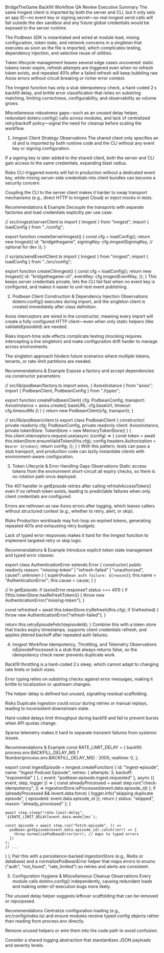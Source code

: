 BridgeTheGame Backfill Workflow QA Review
Executive Summary
The same Inngest client is imported by both the server and CLI, but it only sets an app ID—no event key or signing secret—so real inngest.send calls will fail outside the dev sandbox and any future global credentials would be exposed to the server runtime.

The Podbean SDK is instantiated and wired at module load, mixing configuration, token state, and network concerns in a singleton that executes as soon as the file is imported, which complicates testing, dependency injection, and selective reuse of utilities.

Token lifecycle management leaves several edge cases uncovered: static tokens never expire, refresh attempts are triggered even when no refresh token exists, and repeated 401s after a failed refresh will keep bubbling raw Axios errors without circuit breaking or richer error context.

The Inngest function has only a stub idempotency check, a hard-coded 2 s backfill delay, and brittle error classification that relies on substring matching, limiting correctness, configurability, and observability as volume grows.

Miscellaneous robustness gaps—such as an unused delay helper, redundant dotenv.config() calls across modules, and lack of centralized retry/backoff policy—signal the need for cleanup before scaling the workflow.

1. Inngest Client Strategy
Observations
The shared client only specifies an id and is imported by both runtime code and the CLI without any event key or signing configuration.

If a signing key is later added to the shared client, both the server and CLI gain access to the same credentials, expanding blast radius.

Risks
CLI-triggered events will fail in production without a dedicated event key, while mixing server-side credentials into client bundles can become a security concern.

Coupling the CLI to the server client makes it harder to swap transport mechanisms (e.g., direct HTTP to Inngest Cloud) or inject mocks in tests.

Recommendations & Example
Decouple the transports with separate factories and load credentials explicitly per use case:

// src/inngest/serverClient.ts
import { Inngest } from "inngest";
import { loadConfig } from "../config";

export function createServerInngest() {
  const cfg = loadConfig();
  return new Inngest({
    id: "bridgethegame",
    signingKey: cfg.inngestSigningKey, // optional for dev
  });
}

// scripts/sendEventClient.ts
import { Inngest } from "inngest";
import { loadConfig } from "../src/config";

export function createCliInngest() {
  const cfg = loadConfig();
  return new Inngest({
    id: "bridgethegame-cli",
    eventKey: cfg.inngestEventKey,
  });
}
This keeps server credentials private, lets the CLI fail fast when no event key is configured, and makes it easier to unit-test event publishing.

2. Podbean Client Construction & Dependency Injection
Observations
dotenv.config() executes during import, and the singleton client is created immediately after class definition.

Axios interceptors are wired in the constructor, meaning every import will create a fully configured HTTP client—even when only static helpers (like validateEpisodeId) are needed.

Risks
Import-time side effects complicate testing (mocking requires intercepting a live singleton) and make configuration drift harder to manage across environments.

The singleton approach hinders future scenarios where multiple tokens, tenants, or rate-limit partitions are needed.

Recommendations & Example
Expose a factory and accept dependencies via constructor parameters:

// src/lib/podbean/factory.ts
import axios, { AxiosInstance } from "axios";
import { PodbeanClient, PodbeanConfig } from "./types";

export function createPodbeanClient(
  cfg: PodbeanConfig,
  transport: AxiosInstance = axios.create({ baseURL: cfg.baseUrl, timeout: cfg.timeoutMs })
) {
  return new PodbeanClient(cfg, transport);
}

// src/lib/podbean/client.ts
export class PodbeanClient {
  constructor(
    private readonly cfg: PodbeanConfig,
    private readonly client: AxiosInstance,
    private tokenStore: TokenStore = new MemoryTokenStore()
  ) {
    this.client.interceptors.request.use(async (config) => {
      const token = await this.tokenStore.ensureValidToken(this.cfg);
      config.headers.Authorization = `Bearer ${token}`;
      return config;
    });
  }
}
With this pattern, tests can pass a stub transport, and production code can lazily instantiate clients with environment-aware configuration.

3. Token Lifecycle & Error Handling Gaps
Observations
Static access tokens from the environment short-circuit all expiry checks, so there is no rotation path once deployed.

The 401 handler in getEpisode retries after calling refreshAccessToken() even if no refresh token exists, leading to predictable failures when only client credentials are configured.

Errors are rethrown as raw Axios errors after logging, which leaves callers without structured context (e.g., whether to retry, alert, or skip).

Risks
Production workloads may hot-loop on expired tokens, generating repeated 401s and exhausting retry budgets.

Lack of typed error responses makes it hard for the Inngest function to implement targeted retry or skip logic.

Recommendations & Example
Introduce explicit token state management and typed error classes:

export class AuthenticationError extends Error {
  constructor(
    public readonly reason: "missing-token" | "refresh-failed" | "unauthorized",
    cause?: unknown
  ) {
    super(`Podbean auth failure: ${reason}`);
    this.name = "AuthenticationError";
    this.cause = cause;
  }
}

// In getEpisode:
if (axiosError.response?.status === 401) {
  if (!this.tokenStore.hasRefreshToken()) {
    throw new AuthenticationError("missing-token");
  }

  const refreshed = await this.tokenStore.tryRefresh(this.cfg);
  if (!refreshed) {
    throw new AuthenticationError("refresh-failed");
  }

  return this.retryEpisodeFetch(episodeId);
}
Combine this with a token store that tracks expiry timestamps, supports client credentials refresh, and applies jittered backoff after repeated auth failures.

4. Inngest Workflow Idempotency, Throttling, and Telemetry
Observations
isEpisodeProcessed is a stub that always returns false, so the idempotency check never prevents duplicate work.

Backfill throttling is a hard-coded 2 s sleep, which cannot adapt to changing rate limits or batch sizes.

Error typing relies on substring checks against error messages, making it brittle to localization or upstream changes.

The helper delay is defined but unused, signalling residual scaffolding.

Risks
Duplicate ingestion could occur during retries or manual replays, leading to inconsistent downstream state.

Hard-coded delays limit throughput during backfill and fail to prevent bursts when API quotas change.

Sparse telemetry makes it hard to separate transient failures from systemic issues.

Recommendations & Example
const RATE_LIMIT_DELAY = {
  backfill: process.env.BACKFILL_DELAY_MS ? Number(process.env.BACKFILL_DELAY_MS) : 2000,
  realtime: 0,
};

export const ingestEpisode = inngest.createFunction(
  { id: "ingest-episode", name: "Ingest Podcast Episode", retries: { attempts: 3, backoff: "exponential" } },
  { event: "podbean.episode.ingest.requested" },
  async ({ event, step, logger }) => {
    const alreadyProcessed = await step.run("check-idempotency", () =>
      ingestionStore.isProcessed(event.data.episode_id)
    );
    if (alreadyProcessed && !event.data.force) {
      logger.info("skipping duplicate episode", { episodeId: event.data.episode_id });
      return { status: "skipped", reason: "already_processed" };
    }

    await step.sleep("rate-limit-delay", `${RATE_LIMIT_DELAY[event.data.mode]}ms`);

    const episode = await step.run("fetch-episode", () =>
      podbean.getEpisode(event.data.episode_id).catch((err) => {
        throw normalizePodbeanError(err); // maps to typed errors
      })
    );
    // ...
  }
);
Pair this with a persistence-backed ingestionStore (e.g., Redis or database) and a normalizePodbeanError helper that maps errors to enums ("auth", "not_found", "rate_limited") so retries and alerts are consistent.

5. Configuration Hygiene & Miscellaneous Cleanup
Observations
Every module calls dotenv.config() independently, causing redundant loads and making order-of-execution bugs more likely.

The unused delay helper suggests leftover scaffolding that can be removed or repurposed.

Recommendations
Centralize configuration loading (e.g., src/config/index.ts) and ensure modules receive typed config objects rather than reading from process.env directly.

Remove unused helpers or wire them into the code path to avoid confusion.

Consider a shared logging abstraction that standardizes JSON payloads and severity levels.